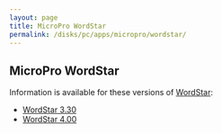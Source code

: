 ```yaml
---
layout: page
title: MicroPro WordStar
permalink: /disks/pc/apps/micropro/wordstar/
---
```


MicroPro WordStar
---

Information is available for these versions of [WordStar](https://en.wikipedia.org/wiki/WordStar):

* [WordStar 3.30](3.30/)
* [WordStar 4.00](4.00/)
